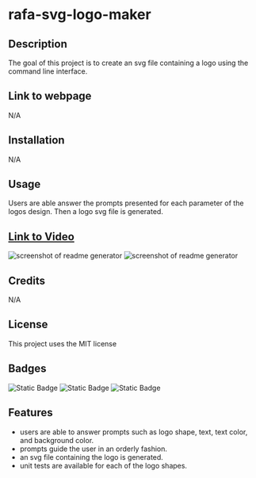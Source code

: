 # rafa-svg-logo-maker

## Description

The goal of this project is to create an svg file containing a logo using the command line interface.

## Link to webpage
N/A

## Installation

N/A

## Usage

Users are able answer the prompts presented for each parameter of the logos design. Then a logo svg file is generated.

## [Link to Video](https://drive.google.com/file/d/1-r_nAja_ABsTCj5hQo0GVrXzB7YK3zjY/view)

![screenshot of readme generator](images/1.png)
![screenshot of readme generator](images/2.png)
## Credits

N/A

## License

This project uses the MIT license

## Badges

![Static Badge](https://img.shields.io/badge/JavaScript-blue)
![Static Badge](https://img.shields.io/badge/Inquirer-orange)
![Static Badge](https://img.shields.io/badge/JEST-green)

## Features

- users are able to answer prompts such as logo shape, text, text color, and background color.
- prompts guide the user in an orderly fashion.
- an svg file containing the logo is generated.
- unit tests are available for each of the logo shapes.